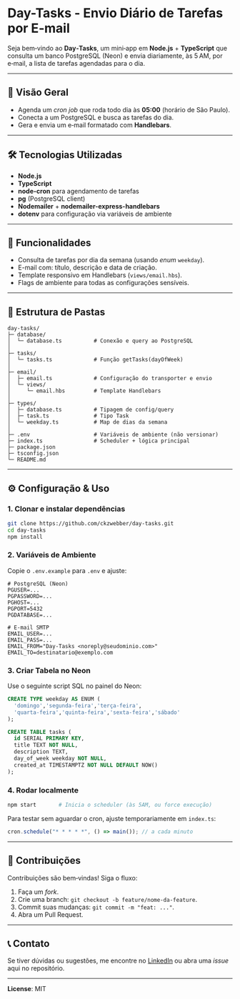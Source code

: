 # Day-Tasks - Envio Diário de Tarefas por E‑mail

&#x20; &#x20;

Seja bem‑vindo ao **Day‑Tasks**, um mini‑app em **Node.js** + **TypeScript** que consulta um banco PostgreSQL (Neon) e envia diariamente, às 5 AM, por e‑mail, a lista de tarefas agendadas para o dia.

---

## 📌 Visão Geral

- Agenda um _cron job_ que roda todo dia às **05:00** (horário de São Paulo).
- Conecta a um PostgreSQL e busca as tarefas do dia.
- Gera e envia um e‑mail formatado com **Handlebars**.

---

## 🛠️ Tecnologias Utilizadas

- **Node.js**
- **TypeScript**
- **node-cron** para agendamento de tarefas
- **pg** (PostgreSQL client)
- **Nodemailer** + **nodemailer-express-handlebars**
- **dotenv** para configuração via variáveis de ambiente

---

## 🚀 Funcionalidades

- Consulta de tarefas por dia da semana (usando _enum_ `weekday`).
- E-mail com: título, descrição e data de criação.
- Template responsivo em Handlebars (`views/email.hbs`).
- Flags de ambiente para todas as configurações sensíveis.

---

## 📂 Estrutura de Pastas

```
day-tasks/
├─ database/
│  └─ database.ts          # Conexão e query ao PostgreSQL
│
├─ tasks/
│  └─ tasks.ts             # Função getTasks(dayOfWeek)
│
├─ email/
│  ├─ email.ts             # Configuração do transporter e envio
│  └─ views/
│     └─ email.hbs         # Template Handlebars
│
├─ types/
│  ├─ database.ts          # Tipagem de config/query
│  ├─ task.ts              # Tipo Task
│  └─ weekday.ts           # Map de dias da semana
│
├─ .env                    # Variáveis de ambiente (não versionar)
├─ index.ts                # Scheduler + lógica principal
├─ package.json
├─ tsconfig.json
└─ README.md
```

---

## ⚙️ Configuração & Uso

### 1. Clonar e instalar dependências

```bash
git clone https://github.com/ckzwebber/day-tasks.git
cd day-tasks
npm install
```

### 2. Variáveis de Ambiente

Copie o `.env.example` para `.env` e ajuste:

```
# PostgreSQL (Neon)
PGUSER=...
PGPASSWORD=...
PGHOST=...
PGPORT=5432
PGDATABASE=...

# E‑mail SMTP
EMAIL_USER=...
EMAIL_PASS=...
EMAIL_FROM="Day-Tasks <noreply@seudominio.com>"
EMAIL_TO=destinatario@exemplo.com
```

### 3. Criar Tabela no Neon

Use o seguinte script SQL no painel do Neon:

```sql
CREATE TYPE weekday AS ENUM (
  'domingo','segunda-feira','terça-feira',
  'quarta-feira','quinta-feira','sexta-feira','sábado'
);

CREATE TABLE tasks (
  id SERIAL PRIMARY KEY,
  title TEXT NOT NULL,
  description TEXT,
  day_of_week weekday NOT NULL,
  created_at TIMESTAMPTZ NOT NULL DEFAULT NOW()
);
```

### 4. Rodar localmente

```bash
npm start       # Inicia o scheduler (às 5AM, ou force execução)
```

Para testar sem aguardar o cron, ajuste temporariamente em `index.ts`:

```ts
cron.schedule("* * * * *", () => main()); // a cada minuto
```

---

## 🤝 Contribuições

Contribuições são bem‑vindas! Siga o fluxo:

1. Faça um _fork_.
2. Crie uma branch: `git checkout -b feature/nome-da-feature`.
3. Commit suas mudanças: `git commit -m "feat: ..."`.
4. Abra um Pull Request.

---

## 📞 Contato

Se tiver dúvidas ou sugestões, me encontre no [LinkedIn](https://www.linkedin.com/in/cmiguelwm/) ou abra uma _issue_ aqui no repositório.

---

**License**: MIT
